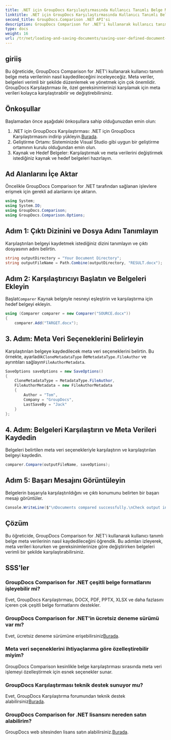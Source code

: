 ```yaml
---
title: .NET için GroupDocs Karşılaştırmasında Kullanıcı Tanımlı Belge Meta Verilerini Kaydetme
linktitle: .NET için GroupDocs Karşılaştırmasında Kullanıcı Tanımlı Belge Meta Verilerini Kaydetme
second_title: GroupDocs.Comparison .NET API'si
description: GroupDocs Comparison for .NET'i kullanarak kullanıcı tanımlı belge meta verilerini nasıl kaydedeceğinizi öğrenin. Adım adım talimatlarla meta verileri kolayca karşılaştırın ve değiştirin.
type: docs
weight: 16
url: /tr/net/loading-and-saving-documents/saving-user-defined-document-metadata/
---
```

## giriiş
Bu öğreticide, GroupDocs Comparison for .NET'i kullanarak kullanıcı tanımlı belge meta verilerinin nasıl kaydedileceğini inceleyeceğiz. Meta veriler, belgeleri verimli bir şekilde düzenlemek ve yönetmek için çok önemlidir. GroupDocs Karşılaştırması ile, özel gereksinimlerinizi karşılamak için meta verileri kolayca karşılaştırabilir ve değiştirebilirsiniz.
## Önkoşullar
Başlamadan önce aşağıdaki önkoşullara sahip olduğunuzdan emin olun:
1.  .NET için GroupDocs Karşılaştırması: .NET için GroupDocs Karşılaştırmasını indirip yükleyin.[Burada](https://releases.groupdocs.com/comparison/net/).
2. Geliştirme Ortamı: Sisteminizde Visual Studio gibi uygun bir geliştirme ortamının kurulu olduğundan emin olun.
3. Kaynak ve Hedef Belgeler: Karşılaştırmak ve meta verilerini değiştirmek istediğiniz kaynak ve hedef belgeleri hazırlayın.

## Ad Alanlarını İçe Aktar
Öncelikle GroupDocs Comparison for .NET tarafından sağlanan işlevlere erişmek için gerekli ad alanlarını içe aktarın.
```csharp
using System;
using System.IO;
using GroupDocs.Comparison;
using GroupDocs.Comparison.Options;
```
## Adım 1: Çıktı Dizinini ve Dosya Adını Tanımlayın
Karşılaştırılan belgeyi kaydetmek istediğiniz dizini tanımlayın ve çıktı dosyasının adını belirtin.
```csharp
string outputDirectory = "Your Document Directory";
string outputFileName = Path.Combine(outputDirectory, "RESULT.docx");
```
## Adım 2: Karşılaştırıcıyı Başlatın ve Belgeleri Ekleyin
 Başlat`Comparer` Kaynak belgeyle nesneyi eşleştirin ve karşılaştırma için hedef belgeyi ekleyin.
```csharp
using (Comparer comparer = new Comparer("SOURCE.docx"))
{
    comparer.Add("TARGET.docx");
```
## 3. Adım: Meta Veri Seçeneklerini Belirleyin
 Karşılaştırılan belgeye kaydedilecek meta veri seçeneklerini belirtin. Bu örnekte, ayarladık`CloneMetadataType` ile`MetadataType.FileAuthor` ve ayrıntıları sağlayın`FileAuthorMetadata`.
```csharp
SaveOptions saveOptions = new SaveOptions()
{
    CloneMetadataType = MetadataType.FileAuthor,
    FileAuthorMetadata = new FileAuthorMetadata
    {
        Author = "Tom",
        Company = "GroupDocs",
        LastSaveBy = "Jack"
    }
};
```
## 4. Adım: Belgeleri Karşılaştırın ve Meta Verileri Kaydedin
Belgeleri belirtilen meta veri seçenekleriyle karşılaştırın ve karşılaştırılan belgeyi kaydedin.
```csharp
comparer.Compare(outputFileName, saveOptions);
```
## Adım 5: Başarı Mesajını Görüntüleyin
Belgelerin başarıyla karşılaştırıldığını ve çıktı konumunu belirten bir başarı mesajı görüntüler.
```csharp
Console.WriteLine($"\nDocuments compared successfully.\nCheck output in {outputDirectory}.");
```

## Çözüm
Bu öğreticide, GroupDocs Comparison for .NET'i kullanarak kullanıcı tanımlı belge meta verilerinin nasıl kaydedileceğini öğrendik. Bu adımları izleyerek, meta verileri korurken ve gereksinimlerinize göre değiştirirken belgeleri verimli bir şekilde karşılaştırabilirsiniz.
## SSS'ler
### GroupDocs Comparison for .NET çeşitli belge formatlarını işleyebilir mi?
Evet, GroupDocs Karşılaştırması, DOCX, PDF, PPTX, XLSX ve daha fazlasını içeren çok çeşitli belge formatlarını destekler.
### GroupDocs Comparison for .NET'in ücretsiz deneme sürümü var mı?
 Evet, ücretsiz deneme sürümüne erişebilirsiniz[Burada](https://releases.groupdocs.com/).
### Meta veri seçeneklerini ihtiyaçlarıma göre özelleştirebilir miyim?
GroupDocs Comparison kesinlikle belge karşılaştırması sırasında meta veri işlemeyi özelleştirmek için esnek seçenekler sunar.
### GroupDocs Karşılaştırması teknik destek sunuyor mu?
Evet, GroupDocs Karşılaştırma forumundan teknik destek alabilirsiniz[Burada](https://forum.groupdocs.com/c/comparison/12).
### GroupDocs Comparison for .NET lisansını nereden satın alabilirim?
 GroupDocs web sitesinden lisans satın alabilirsiniz.[Burada](https://purchase.groupdocs.com/buy).